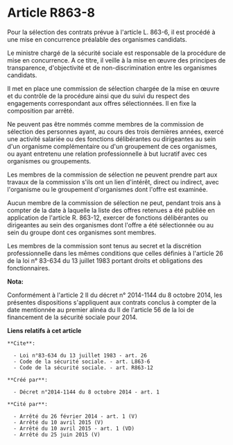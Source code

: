 # Article R863-8

Pour la sélection des contrats prévue à l'article L. 863-6, il est procédé à une mise en concurrence préalable des organismes
candidats. 

Le ministre chargé de la sécurité sociale est responsable de la procédure de mise en concurrence. A ce titre, il veille à la
mise en œuvre des principes de transparence, d'objectivité et de non-discrimination entre les organismes candidats. 

Il met en place une commission de sélection chargée de la mise en œuvre et du contrôle de la procédure ainsi que du suivi du
respect des engagements correspondant aux offres sélectionnées. Il en fixe la composition par arrêté. 

Ne peuvent pas être nommés comme membres de la commission de sélection des personnes ayant, au cours des trois dernières
années, exercé une activité salariée ou des fonctions délibérantes ou dirigeantes au sein d'un organisme complémentaire ou
d'un groupement de ces organismes, ou ayant entretenu une relation professionnelle à but lucratif avec ces organismes ou
groupements. 

Les membres de la commission de sélection ne peuvent prendre part aux travaux de la commission s'ils ont un lien d'intérêt,
direct ou indirect, avec l'organisme ou le groupement d'organismes dont l'offre est examinée. 

Aucun membre de la commission de sélection ne peut, pendant trois ans à compter de la date à laquelle la liste des offres
retenues a été publiée en application de l'article R. 863-12, exercer de fonctions délibérantes ou dirigeantes au sein des
organismes dont l'offre a été sélectionnée ou au sein du groupe dont ces organismes sont membres. 

Les membres de la commission sont tenus au secret et la discrétion professionnelle dans les mêmes conditions que celles
définies à l'article 26 de la loi n° 83-634 du 13 juillet 1983 portant droits et obligations des fonctionnaires.

**Nota:**

Conformément à l'article 2 II du décret n° 2014-1144 du 8 octobre 2014, les présentes dispositions s'appliquent aux contrats
conclus à compter de la date mentionnée au premier alinéa du II de l'article 56 de la loi de financement de la sécurité
sociale pour 2014.

**Liens relatifs à cet article**

	**Cite**:

	  - Loi n°83-634 du 13 juillet 1983 - art. 26
	  - Code de la sécurité sociale. - art. L863-6
	  - Code de la sécurité sociale. - art. R863-12

	**Créé par**:

	  - Décret n°2014-1144 du 8 octobre 2014 - art. 1

	**Cité par**:

	  - Arrêté du 26 février 2014 - art. 1 (V)
	  - Arrêté du 10 avril 2015 (V)
	  - Arrêté du 10 avril 2015 - art. 1 (VD)
	  - Arrêté du 25 juin 2015 (V)
